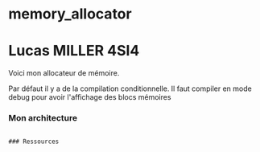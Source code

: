 # memory_allocator
# Lucas MILLER 4SI4 

Voici mon allocateur de mémoire.

Par défaut il y a de la compilation conditionnelle. 
Il faut compiler en mode debug pour avoir l'affichage des blocs mémoires

### Mon architecture
```

### Ressources


